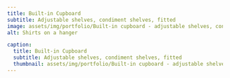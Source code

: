 ```yaml
---
title: Built-in Cupboard
subtitle: Adjustable shelves, condiment shelves, fitted
image: assets/img/portfolio/Built-in cupboard - adjustable shelves, condiment shelves, painted.jpg
alt: Shirts on a hanger

caption:
  title: Built-in Cupboard
  subtitle: Adjustable shelves, condiment shelves, fitted
  thumbnail: assets/img/portfolio/Built-in cupboard - adjustable shelves, condiment shelves, painted.jpg
---
```

